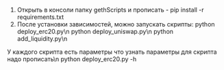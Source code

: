 1. Открыть в консоли папку gethScripts и прописать - pip install -r requirements.txt
2. После установки зависимостей, можно запускать скрипты:
python deploy_erc20.py\n
python deploy_uniswap.py\n
python add_liquidity.py\n

У каждого скрипта есть параметры что узнать параметры для скрипта надо прописать\n
python deploy_erc20.py -h
